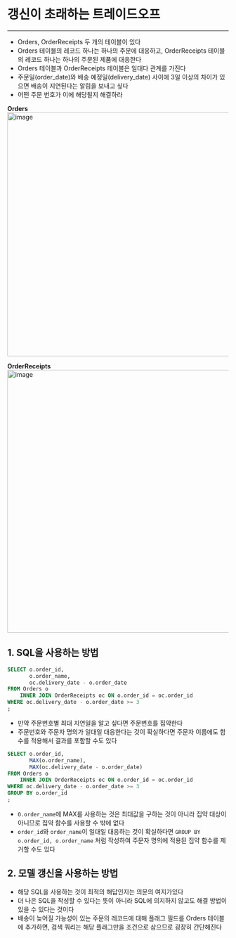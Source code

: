 # 갱신이 초래하는 트레이드오프
---
- Orders, OrderReceipts 두 개의 테이블이 있다
- Orders 테이블의 레코드 하나는 하나의 주문에 대응하고, OrderReceipts 테이블의 레코드 하나는 하나의 주문된 제품에 대응한다
- Orders 테이블과 OrderReceipts 테이블은 일대다 관계를 가진다
- 주문일(order_date)와 배송 예정일(delivery_date) 사이에 3일 이상의 차이가 있으면 배송이 지연된다는 알림을 보내고 싶다
- 어떤 주문 번호가 이에 해당될지 해결하라

**Orders**
<img width="555" alt="image" src="https://user-images.githubusercontent.com/60502370/200154898-bd77f0ee-e3e9-45ec-8d03-f94c7b816e30.png">

**OrderReceipts**
<img width="598" alt="image" src="https://user-images.githubusercontent.com/60502370/200154916-6dc1f9e8-2b20-452e-82ed-7d3863cefd32.png">

## 1. SQL을 사용하는 방법
```SQL
SELECT o.order_id,
	   o.order_name,
	   oc.delivery_date - o.order_date
FROM Orders o
	INNER JOIN OrderReceipts oc ON o.order_id = oc.order_id
WHERE oc.delivery_date - o.order_date >= 3
;
```

- 만약 주문번호별 최대 지연일을 알고 싶다면 주문번호를 집약한다
- 주문번호와 주문자 명의가 일대일 대응한다는 것이 확실하다면 주문자 이름에도 함수를 적용해서 결과를 포함할 수도 있다

```SQL
SELECT o.order_id,
	   MAX(o.order_name),
	   MAX(oc.delivery_date - o.order_date)
FROM Orders o
	INNER JOIN OrderReceipts oc ON o.order_id = oc.order_id
WHERE oc.delivery_date - o.order_date >= 3
GROUP BY o.order_id
;
```
- `O.order_name`에 MAX를 사용하는 것은 최대값을 구하는 것이 아니라 집약 대상이 아니므로 집약 함수를 사용할 수 밖에 없다
- `order_id`와 `order_name`이 일대일 대응하는 것이 확실하다면 `GROUP BY o.order_id, o.order_name` 처럼 작성하여 주문자 명의에 적용된 집약 함수를 제거할 수도 있다

## 2. 모델 갱신을 사용하는 방법
- 해당 SQL을 사용하는 것이 최적의 해답인지는 의문의 여지가있다
- 더 나은 SQL을 작성할 수 있다는 뜻이 아니라 SQL에 의지하지 않고도 해결 방법이 있을 수 있다는 것이다
- 배송이 늦어질 가능성이 있는 주문의 레코드에 대해 플래그 필드를 Orders 테이블에 추가하면, 검색 쿼리는 해당 플래그만을 조건으로 삼으므로 굉장히 간단해진다
